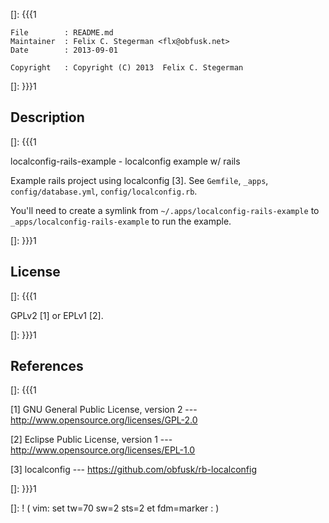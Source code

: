 []: {{{1

    File        : README.md
    Maintainer  : Felix C. Stegerman <flx@obfusk.net>
    Date        : 2013-09-01

    Copyright   : Copyright (C) 2013  Felix C. Stegerman

[]: }}}1

## Description
[]: {{{1

  localconfig-rails-example - localconfig example w/ rails

  Example rails project using localconfig [3].  See `Gemfile`,
  `_apps`, `config/database.yml`, `config/localconfig.rb`.

  You'll need to create a symlink from
  `~/.apps/localconfig-rails-example` to
  `_apps/localconfig-rails-example` to run the example.

[]: }}}1

## License
[]: {{{1

  GPLv2 [1] or EPLv1 [2].

[]: }}}1

## References
[]: {{{1

  [1] GNU General Public License, version 2
  --- http://www.opensource.org/licenses/GPL-2.0

  [2] Eclipse Public License, version 1
  --- http://www.opensource.org/licenses/EPL-1.0

  [3] localconfig
  --- https://github.com/obfusk/rb-localconfig

[]: }}}1

[]: ! ( vim: set tw=70 sw=2 sts=2 et fdm=marker : )
